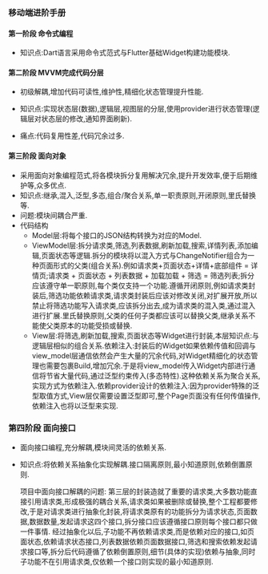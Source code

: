 ### 移动端进阶手册
#### 第一阶段 命令式编程
- 知识点:Dart语言采用命令式范式与Flutter基础Widget构建功能模块.

#### 第二阶段 MVVM完成代码分层
- 初级解耦,增加代码可读性,维护性,精细化状态管理提升性能.

-  知识点:实现状态层(数据),逻辑层,视图层的分层,使用provider进行状态管理(逻辑层对状态层的修改,通知界面刷新).
- 痛点:代码复用性差,代码冗余过多.

#### 第三阶段 面向对象
- 采用面向对象编程范式,将各模块拆分复用解决冗余,提升开发效率,便于后期维护等,众多优点.
- 知识点:继承,混入,泛型,多态,组合/聚合关系,单一职责原则,开闭原则,里氏替换等.
- 问题:模块间耦合严重.
- 代码结构
  - Model层:将每个接口的JSON结构转换为对应的Model.
  - ViewModel层:拆分请求类,筛选,列表数据,刷新加载,搜索,详情列表,添加编辑,页面状态等逻辑.拆分的模块将以混入方式与ChangeNotifier组合为一种页面形式的父类(组合关系).例如请求类+页面状态+详情+底部组件 = 详情页;请求类 + 页面状态 + 列表数据 + 加载加载 + 筛选 = 筛选列表;拆分应该遵守单一职原则,每个类仅支持一个功能.遵循开闭原则,例如请求类封装后,筛选功能依赖请求类,请求类封装后应该对修改关闭,对扩展开放,所以禁止将筛选功能写入请求类,应该拆分出去,成为请求类的混入类,通过混入进行扩展.里氏替换原则,父类的任何子类都应该可以替换父类,继承关系不能使父类原本的功能受损或替换.
  - View层:将筛选,刷新加载,搜索,页面状态等Widget进行封装,本层知识点:与逻辑层相似的组合关系.依赖注入:封装后的Widget如果依赖传值和回调与view_model层通信依然会产生大量的冗余代码,对Widget精细化的状态管理也需要包裹Build,增加冗余.于是将view_model传入Widget内部进行通信将节省大量代码,通过泛型约束传入(多态特性).这种依赖关系为聚合关系,实现方式为依赖注入.依赖provider设计的依赖注入:因为provider特殊的泛型取值方式,View层仅需要设置泛型即可,整个Page页面没有任何传值操作,依赖注入也将以泛型来实现.

### 第四阶段 面向接口

- 面向接口编程,充分解耦,模块间灵活的依赖关系.

- 知识点:将依赖关系抽象化实现解耦.接口隔离原则,最小知道原则,依赖倒置原则.

  项目中面向接口解耦的问题:
  第三层的封装造就了重要的请求类,大多数功能直接引用请求类,形成极强的耦合关系,请求类如果被删除或替换,整个工程都要修改,于是对请求类进行抽象化封装,将请求类原有的功能拆分为请求状态,页面数据,数据数量,发起请求这四个接口,拆分接口应该遵循接口原则每个接口都只做一件事情.
  经过抽象化以后,子功能不再依赖请求类,而是依赖对应的接口,如页面状态,依赖请求状态接口,列表数据依赖页面数据接口,筛选和搜索依赖发起请求接口等,拆分后代码遵循了依赖倒置原则,细节(具体的实现)依赖与抽象,同时子功能不在引用请求类,仅依赖一个接口则实现的最小知道原则.